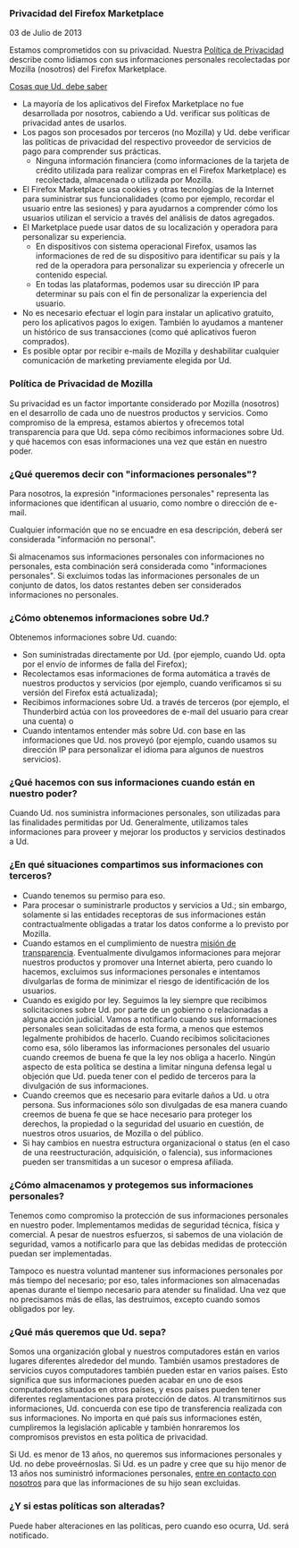 ### Privacidad del Firefox Marketplace

03 de Julio de 2013

Estamos comprometidos con su privacidad. Nuestra [Política de
Privacidad](https://www.mozilla.org/privacy/) describe como lidiamos con sus
informaciones personales recolectadas por Mozilla (nosotros) del Firefox
Marketplace.

<u>Cosas que Ud. debe saber</u>

- La mayoría de los aplicativos del Firefox Marketplace no fue desarrollada por nosotros, cabiendo a Ud. verificar sus políticas de privacidad antes de usarlos.
- Los pagos son procesados por terceros (no Mozilla) y Ud. debe verificar las políticas de privacidad del respectivo proveedor de servicios de pago para comprender sus prácticas.
  - Ninguna información financiera (como informaciones de la tarjeta de crédito utilizada para realizar compras en el Firefox Marketplace) es recolectada, almacenada o utilizada por Mozilla.
- El Firefox Marketplace usa cookies y otras tecnologías de la Internet para suministrar sus funcionalidades (como por ejemplo, recordar el usuario entre las sesiones) y para ayudarnos a comprender cómo los usuarios utilizan el servicio a través del análisis de datos agregados.
- El Marketplace puede usar datos de su localización y operadora para personalizar su experiencia.
  - En dispositivos con sistema operacional Firefox, usamos las informaciones de red de su dispositivo para identificar su país y la red de la operadora para personalizar su experiencia y ofrecerle un contenido especial.
  - En todas las plataformas, podemos usar su dirección IP para determinar su país con el fin de personalizar la experiencia del usuario.
- No es necesario efectuar el login para instalar un aplicativo gratuito, pero los aplicativos pagos lo exigen. También lo ayudamos a mantener un histórico de sus transacciones (como qué aplicativos fueron comprados).
- Es posible optar por recibir e-mails de Mozilla y deshabilitar cualquier comunicación de marketing previamente elegida por Ud.

### Política de Privacidad de Mozilla

Su privacidad es un factor importante considerado por Mozilla (nosotros) en el
desarrollo de cada uno de nuestros productos y servicios. Como compromiso de
la empresa, estamos abiertos y ofrecemos total transparencia para que Ud. sepa
cómo recibimos informaciones sobre Ud. y qué hacemos con esas informaciones
una vez que están en nuestro poder.

### ¿Qué queremos decir con "informaciones personales"?

Para nosotros, la expresión "informaciones personales" representa las
informaciones que identifican al usuario, como nombre o dirección de e-mail.

Cualquier información que no se encuadre en esa descripción, deberá ser
considerada "información no personal".

Si almacenamos sus informaciones personales con informaciones no personales,
esta combinación será considerada como "informaciones personales". Si
excluimos todas las informaciones personales de un conjunto de datos, los
datos restantes deben ser considerados informaciones no personales.

### ¿Cómo obtenemos informaciones sobre Ud.?

Obtenemos informaciones sobre Ud. cuando:

- Son suministradas directamente por Ud. (por ejemplo, cuando Ud. opta por el envío de informes de falla del Firefox);
- Recolectamos esas informaciones de forma automática a través de nuestros productos y servicios (por ejemplo, cuando verificamos si su versión del Firefox está actualizada);
- Recibimos informaciones sobre Ud. a través de terceros (por ejemplo, el Thunderbird actúa con los proveedores de e-mail del usuario para crear una cuenta) o
- Cuando intentamos entender más sobre Ud. con base en las informaciones que Ud. nos proveyó (por ejemplo, cuando usamos su dirección IP para personalizar el idioma para algunos de nuestros servicios).

### ¿Qué hacemos con sus informaciones cuando están en nuestro poder?

Cuando Ud. nos suministra informaciones personales, son utilizadas para las
finalidades permitidas por Ud. Generalmente, utilizamos tales informaciones
para proveer y mejorar los productos y servicios destinados a Ud.

### ¿En qué situaciones compartimos sus informaciones con terceros?

- Cuando tenemos su permiso para eso.
- Para procesar o suministrarle productos y servicios a Ud.; sin embargo, solamente si las entidades receptoras de sus informaciones están contractualmente obligadas a tratar los datos conforme a lo previsto por Mozilla.
- Cuando estamos en el cumplimiento de nuestra [misión de transparencia](https://www.mozilla.org/about/manifesto.html). Eventualmente divulgamos informaciones para mejorar nuestros productos y promover una Internet abierta, pero cuando lo hacemos, excluimos sus informaciones personales e intentamos divulgarlas de forma de minimizar el riesgo de identificación de los usuarios.
- Cuando es exigido por ley. Seguimos la ley siempre que recibimos solicitaciones sobre Ud. por parte de un gobierno o relacionadas a alguna acción judicial. Vamos a notificarlo cuando sus informaciones personales sean solicitadas de esta forma, a menos que estemos legalmente prohibidos de hacerlo. Cuando recibimos solicitaciones como esa, sólo liberamos las informaciones personales del usuario cuando creemos de buena fe que la ley nos obliga a hacerlo. Ningún aspecto de esta política se destina a limitar ninguna defensa legal u objeción que Ud. pueda tener con el pedido de terceros para la divulgación de sus informaciones.
- Cuando creemos que es necesario para evitarle daños a Ud. u otra persona. Sus informaciones sólo son divulgadas de esa manera cuando creemos de buena fe que se hace necesario para proteger los derechos, la propiedad o la seguridad del usuario en cuestión, de nuestros otros usuarios, de Mozilla o del público.
- Si hay cambios en nuestra estructura organizacional o status (en el caso de una reestructuración, adquisición, o falencia), sus informaciones pueden ser transmitidas a un sucesor o empresa afiliada.

### ¿Cómo almacenamos y protegemos sus informaciones personales?

Tenemos como compromiso la protección de sus informaciones personales en
nuestro poder. Implementamos medidas de seguridad técnica, física y comercial.
A pesar de nuestros esfuerzos, si sabemos de una violación de seguridad, vamos
a notificarlo para que las debidas medidas de protección puedan ser
implementadas.

Tampoco es nuestra voluntad mantener sus informaciones personales por más
tiempo del necesario; por eso, tales informaciones son almacenadas apenas
durante el tiempo necesario para atender su finalidad. Una vez que no
precisamos más de ellas, las destruimos, excepto cuando somos obligados por
ley.

### ¿Qué más queremos que Ud. sepa?

Somos una organización global y nuestros computadores están en varios lugares
diferentes alrededor del mundo. También usamos prestadores de servicios cuyos
computadores también pueden estar en varios países. Esto significa que sus
informaciones pueden acabar en uno de esos computadores situados en otros
países, y esos países pueden tener diferentes reglamentaciones para protección
de datos. Al transmitirnos sus informaciones, Ud. concuerda con ese tipo de
transferencia realizada con sus informaciones. No importa en qué país sus
informaciones estén, cumpliremos la legislación aplicable y también honraremos
los compromisos previstos en esta política de privacidad.

Si Ud. es menor de 13 años, no queremos sus informaciones personales y Ud. no
debe proveérnoslas. Si Ud. es un padre y cree que su hijo menor de 13 años nos
suministró informaciones personales, [entre en contacto con nosotros](https://www.mozilla.org/privacy/policies/firefox-os/) para que
las informaciones de su hijo sean excluidas.

### ¿Y si estas políticas son alteradas?

Puede haber alteraciones en las políticas, pero cuando eso ocurra, Ud. será
notificado.
